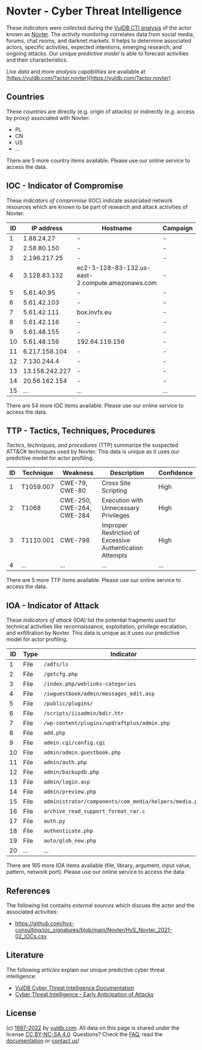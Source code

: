 # Novter - Cyber Threat Intelligence

These _indicators_ were collected during the [VulDB CTI analysis](https://vuldb.com/?kb.cti) of the actor known as [Novter](https://vuldb.com/?actor.novter). The _activity monitoring_ correlates data from social media, forums, chat rooms, and darknet markets. It helps to determine associated actors, specific activities, expected intentions, emerging research, and ongoing attacks. Our unique _predictive model_ is able to forecast activities and their characteristics.

_Live data_ and more _analysis capabilities_ are available at [https://vuldb.com/?actor.novter](https://vuldb.com/?actor.novter)

## Countries

These _countries_ are directly (e.g. origin of attacks) or indirectly (e.g. access by proxy) associated with Novter:

* PL
* CN
* US
* ...

There are 5 more country items available. Please use our online service to access the data.

## IOC - Indicator of Compromise

These _indicators of compromise_ (IOC) indicate associated network resources which are known to be part of research and attack activities of Novter.

ID | IP address | Hostname | Campaign | Confidence
-- | ---------- | -------- | -------- | ----------
1 | 1.88.24.27 | - | - | High
2 | 2.58.80.150 | - | - | High
3 | 2.196.217.25 | - | - | High
4 | 3.128.83.132 | ec2-3-128-83-132.us-east-2.compute.amazonaws.com | - | Medium
5 | 5.61.40.95 | - | - | High
6 | 5.61.42.103 | - | - | High
7 | 5.61.42.111 | box.invfx.eu | - | High
8 | 5.61.42.116 | - | - | High
9 | 5.61.48.155 | - | - | High
10 | 5.61.48.156 | 192.64.119.156 | - | High
11 | 6.217.158.104 | - | - | High
12 | 7.130.244.4 | - | - | High
13 | 13.158.242.227 | - | - | High
14 | 20.56.162.154 | - | - | High
15 | ... | ... | ... | ...

There are 54 more IOC items available. Please use our online service to access the data.

## TTP - Tactics, Techniques, Procedures

_Tactics, techniques, and procedures_ (TTP) summarize the suspected ATT&CK techniques used by Novter. This data is unique as it uses our predictive model for actor profiling.

ID | Technique | Weakness | Description | Confidence
-- | --------- | -------- | ----------- | ----------
1 | T1059.007 | CWE-79, CWE-80 | Cross Site Scripting | High
2 | T1068 | CWE-250, CWE-264, CWE-284 | Execution with Unnecessary Privileges | High
3 | T1110.001 | CWE-798 | Improper Restriction of Excessive Authentication Attempts | High
4 | ... | ... | ... | ...

There are 5 more TTP items available. Please use our online service to access the data.

## IOA - Indicator of Attack

These _indicators of attack_ (IOA) list the potential fragments used for technical activities like reconnaissance, exploitation, privilege escalation, and exfiltration by Novter. This data is unique as it uses our predictive model for actor profiling.

ID | Type | Indicator | Confidence
-- | ---- | --------- | ----------
1 | File | `/adfs/ls` | Medium
2 | File | `/getcfg.php` | Medium
3 | File | `/index.php/weblinks-categories` | High
4 | File | `/iwguestbook/admin/messages_edit.asp` | High
5 | File | `/public/plugins/` | High
6 | File | `/scripts/iisadmin/bdir.htr` | High
7 | File | `/wp-content/plugins/updraftplus/admin.php` | High
8 | File | `add.php` | Low
9 | File | `admin.cgi/config.cgi` | High
10 | File | `admin/admin.guestbook.php` | High
11 | File | `admin/auth.php` | High
12 | File | `admin/backupdb.php` | High
13 | File | `admin/login.asp` | High
14 | File | `admin/preview.php` | High
15 | File | `administrator/components/com_media/helpers/media.php` | High
16 | File | `archive_read_support_format_rar.c` | High
17 | File | `auth.py` | Low
18 | File | `authenticate.php` | High
19 | File | `auto/glob_new.php` | High
20 | ... | ... | ...

There are 165 more IOA items available (file, library, argument, input value, pattern, network port). Please use our online service to access the data.

## References

The following list contains _external sources_ which discuss the actor and the associated activities:

* https://github.com/hvs-consulting/ioc_signatures/blob/main/Novter/HvS_Novter_2021-02_IOCs.csv

## Literature

The following _articles_ explain our unique predictive cyber threat intelligence:

* [VulDB Cyber Threat Intelligence Documentation](https://vuldb.com/?kb.cti)
* [Cyber Threat Intelligence - Early Anticipation of Attacks](https://www.scip.ch/en/?labs.20201022)

## License

(c) [1997-2022](https://vuldb.com/?kb.changelog) by [vuldb.com](https://vuldb.com/?kb.about). All data on this page is shared under the license [CC BY-NC-SA 4.0](https://creativecommons.org/licenses/by-nc-sa/4.0/). Questions? Check the [FAQ](https://vuldb.com/?kb.faq), read the [documentation](https://vuldb.com/?kb) or [contact us](https://vuldb.com/?contact)!
